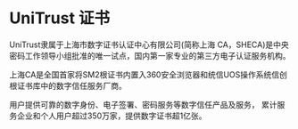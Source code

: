 

# UniTrust 证书

UniTrust隶属于上海市数字证书认证中心有限公司(简称上海 CA，SHECA)是中央密码工作领导小组批准的唯一试点，国内第一家专业的第三方电子认证服务机构。

上海CA是全国首家将SM2根证书内置入360安全浏览器和统信UOS操作系统信创根证书库中的数字信任服务厂商。

用户提供可靠的数字身份、电子签署、密码服务等数字信任产品及服务， 累计服务企业和个人用户超过350万家，提供数字证书超1亿张。

